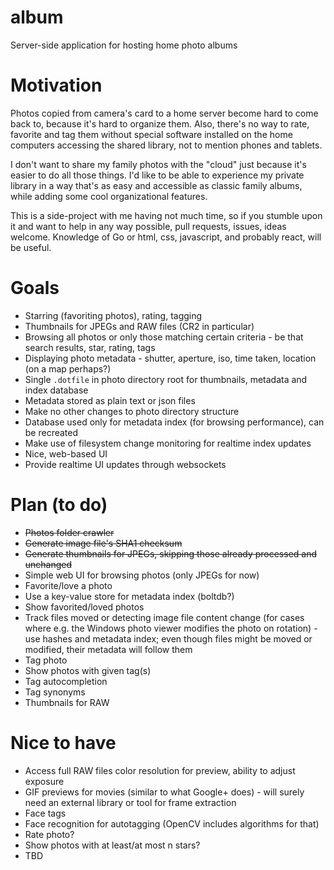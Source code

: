 # album
Server-side application for hosting home photo albums

# Motivation

Photos copied from camera's card to a home server become hard to come back to, because it's hard to organize them. Also, there's no way to rate, favorite and tag them without special software installed on the home computers accessing the shared library, not to mention phones and tablets.

I don't want to share my family photos with the "cloud" just because it's easier to do all those things. I'd like to be able to experience my private library in a way that's as easy and accessible as classic family albums, while adding some cool organizational features.

This is a side-project with me having not much time, so if you stumble upon it and want to help in any way possible, pull requests, issues, ideas welcome. Knowledge of Go or html, css, javascript, and probably react, will be useful.

# Goals

- Starring (favoriting photos), rating, tagging
- Thumbnails for JPEGs and RAW files (CR2 in particular)
- Browsing all photos or only those matching certain criteria - be that search results, star, rating, tags
- Displaying photo metadata - shutter, aperture, iso, time taken, location (on a map perhaps?)
- Single `.dotfile` in photo directory root for thumbnails, metadata and index database
- Metadata stored as plain text or json files
- Make no other changes to photo directory structure
- Database used only for metadata index (for browsing performance), can be recreated
- Make use of filesystem change monitoring for realtime index updates
- Nice, web-based UI
- Provide realtime UI updates through websockets

# Plan (to do)
- ~~Photos folder crawler~~
- ~~Generate image file's SHA1 checksum~~
- ~~Generate thumbnails for JPEGs, skipping those already processed and unchanged~~
- Simple web UI for browsing photos (only JPEGs for now)
- Favorite/love a photo
- Use a key-value store for metadata index (boltdb?)
- Show favorited/loved photos
- Track files moved or detecting image file content change (for cases where e.g. the Windows photo viewer modifies the photo on rotation) - use hashes and metadata index; even though files might be moved or modified, their metadata will follow them
- Tag photo
- Show photos with given tag(s)
- Tag autocompletion
- Tag synonyms
- Thumbnails for RAW

# Nice to have
- Access full RAW files color resolution for preview, ability to adjust exposure
- GIF previews for movies (similar to what Google+ does) - will surely need an external library or tool for frame extraction
- Face tags
- Face recognition for autotagging (OpenCV includes algorithms for that)
- Rate photo?
- Show photos with at least/at most n stars?
- TBD
